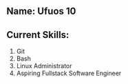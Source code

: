 ## Name: Ufuos 10
## Current Skills: 
1. Git
1. Bash
1. Linux Administrator
1. Aspiring Fullstack Software Engineer

